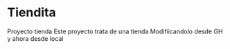 # Tiendita
Proyecto tienda
Este proyecto trata de una tienda
Modifiicandolo desde GH y ahora desde local
